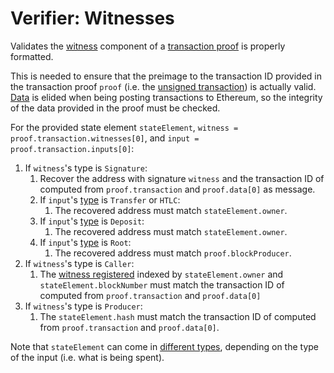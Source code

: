 Verifier: Witnesses
===

Validates the [witness](../1.%20Data%20Structures/Witness.md) component of a [transaction proof](./Transaction%20Proof.md) is properly formatted.

This is needed to ensure that the preimage to the transaction ID provided in the transaction proof `proof` (i.e. the [unsigned transaction](./../1.%20Data%20Structures/Transactions.md)) is actually valid. [Data](./../1.%20Data%20Structures/Transactions.md) is elided when being posting transactions to Ethereum, so the integrity of the data provided in the proof must be checked.

For the provided state element `stateElement`, `witness = proof.transaction.witnesses[0]`, and `input = proof.transaction.inputs[0]`:
1. If `witness`'s type is `Signature`:
    1. Recover the address with signature `witness` and the transaction ID of computed from `proof.transaction` and `proof.data[0]` as message.
    1. If `input`'s [type](../1.%20Data%20Structures/Inputs.md) is `Transfer` or `HTLC`:
        1. The recovered address must match `stateElement.owner`.
    1. If `input`'s [type](../1.%20Data%20Structures/Inputs.md) is `Deposit`:
        1. The recovered address must match `stateElement.owner`.
    1. If `input`'s [type](../1.%20Data%20Structures/Inputs.md) is `Root`:
        1. The recovered address must match `proof.blockProducer`.
1. If `witness`'s type is `Caller`:
    1. The [witness registered](../1.%20Data%20Structures/Witness.md) indexed by `stateElement.owner` and `stateElement.blockNumber` must match the transaction ID of computed from `proof.transaction` and `proof.data[0]`
1. If `witness`'s type is `Producer`:
    1. The `stateElement.hash` must match the transaction ID of computed from `proof.transaction` and `proof.data[0]`.

Note that `stateElement` can come in [different types](./Inputs.md), depending on the type of the input (i.e. what is being spent).
